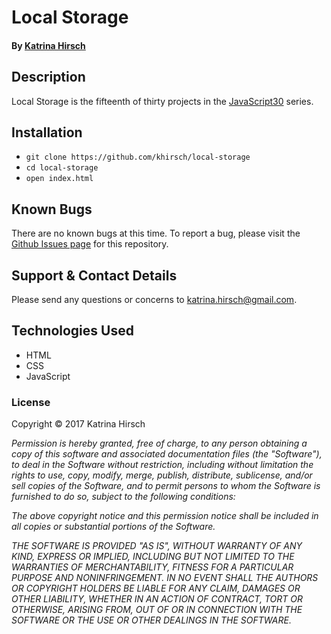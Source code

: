 # Local Storage

#### By [Katrina Hirsch](https://github.com/khirsch)

## Description

Local Storage is the fifteenth of thirty projects in the [JavaScript30](https://javascript30.com/) series.

## Installation

* `git clone https://github.com/khirsch/local-storage`
* `cd local-storage`
* `open index.html`

## Known Bugs

There are no known bugs at this time. To report a bug, please visit the [Github Issues page](https://github.com/khirsch/local-storage/issues) for this repository.

## Support & Contact Details

Please send any questions or concerns to katrina.hirsch@gmail.com.

## Technologies Used

* HTML
* CSS
* JavaScript

### License

Copyright &copy; 2017 Katrina Hirsch

_Permission is hereby granted, free of charge, to any person obtaining a copy of this software and associated documentation files (the "Software"), to deal in the Software without restriction, including without limitation the rights to use, copy, modify, merge, publish, distribute, sublicense, and/or sell copies of the Software, and to permit persons to whom the Software is furnished to do so, subject to the following conditions:_

_The above copyright notice and this permission notice shall be included in all copies or substantial portions of the Software._

_THE SOFTWARE IS PROVIDED "AS IS", WITHOUT WARRANTY OF ANY KIND, EXPRESS OR IMPLIED, INCLUDING BUT NOT LIMITED TO THE WARRANTIES OF MERCHANTABILITY, FITNESS FOR A PARTICULAR PURPOSE AND NONINFRINGEMENT. IN NO EVENT SHALL THE AUTHORS OR COPYRIGHT HOLDERS BE LIABLE FOR ANY CLAIM, DAMAGES OR OTHER LIABILITY, WHETHER IN AN ACTION OF CONTRACT, TORT OR OTHERWISE, ARISING FROM, OUT OF OR IN CONNECTION WITH THE SOFTWARE OR THE USE OR OTHER DEALINGS IN THE SOFTWARE._
